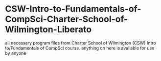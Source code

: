 # CSW-Intro-to-Fundamentals-of-CompSci-Charter-School-of-Wilmington-Liberato
all necessary program files from Charter School of Wilmington (CSW) Intro to/Fundamentals of CompSci course. anything on here is available for use by anyone
